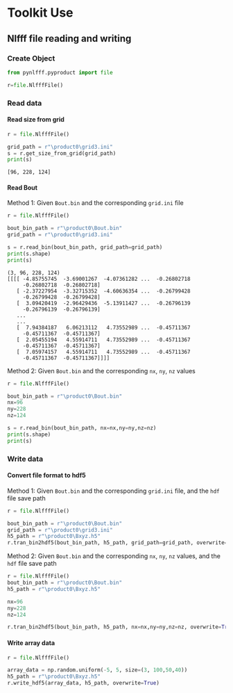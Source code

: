 
# Toolkit Use

## Nlfff file reading and writing

### Create Object

```python
from pynlfff.pyproduct import file

r=file.NlfffFile()
```



### Read data

#### Read size from grid

```python
r = file.NlfffFile()

grid_path = r"\product0\grid3.ini"
s = r.get_size_from_grid(grid_path)
print(s)
```

```
[96, 228, 124]
```



#### Read Bout

Method 1: Given `Bout.bin` and the corresponding `grid.ini` file

```python
r = file.NlfffFile()

bout_bin_path = r"\product0\Bout.bin"
grid_path = r"\product0\grid3.ini"

s = r.read_bin(bout_bin_path, grid_path=grid_path)
print(s.shape)
print(s)
```

```
(3, 96, 228, 124)
[[[[ -4.85755745  -3.69001267  -4.07361282 ...  -0.26802718
     -0.26802718  -0.26802718]
   [ -2.37227954  -3.32715352  -4.60636354 ...  -0.26799428
     -0.26799428  -0.26799428]
   [  3.09420419  -2.96429436  -5.13911427 ...  -0.26796139
     -0.26796139  -0.26796139]
   ...
   ...
   [  7.94384187   6.06213112   4.73552989 ...  -0.45711367
     -0.45711367  -0.45711367]
   [  2.05455194   4.55914711   4.73552989 ...  -0.45711367
     -0.45711367  -0.45711367]
   [  7.05974157   4.55914711   4.73552989 ...  -0.45711367
     -0.45711367  -0.45711367]]]]
```

Method 2: Given `Bout.bin` and the corresponding `nx`, `ny`, `nz` values

```python
r = file.NlfffFile()

bout_bin_path = r"\product0\Bout.bin"
nx=96
ny=228
nz=124

s = r.read_bin(bout_bin_path, nx=nx,ny=ny,nz=nz)
print(s.shape)
print(s)
```


### Write data

#### Convert file format to hdf5

Method 1: Given `Bout.bin` and the corresponding `grid.ini` file, and the `hdf` file save path

```python
r = file.NlfffFile()

bout_bin_path = r"\product0\Bout.bin"
grid_path = r"\product0\grid3.ini"
h5_path = r"\product0\Bxyz.h5"
r.tran_bin2hdf5(bout_bin_path, h5_path, grid_path=grid_path, overwrite=True)
```

Method 2: Given `Bout.bin` and the corresponding `nx`, `ny`, `nz` values, and the `hdf` file save path

```python
r = file.NlfffFile()
bout_bin_path = r"\product0\Bout.bin"
h5_path = r"\product0\Bxyz.h5"

nx=96
ny=228
nz=124

r.tran_bin2hdf5(bout_bin_path, h5_path, nx=nx,ny=ny,nz=nz, overwrite=True)
```

#### Write array data

```python
r = file.NlfffFile()

array_data = np.random.uniform(-5, 5, size=(3, 100,50,40))
h5_path = r"\product0\Bxyz.h5"
r.write_hdf5(array_data, h5_path, overwrite=True)
```









